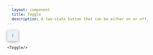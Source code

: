 ```yaml
---
  layout: component
  title: Toggle
  description: A two-state button that can be either on or off.
---
```


<script>
    import Toggle from '$lib/components/Toggle';
</script>

<style global>
.toggle {
    background-color: #eceff4;
    color: #5e81ac;
    height: 35px;
    width: 35px;
    border-radius: 4px;
    display: flex;
    font-size: 15px;
    line-height: 1;
    align-items: center;
    justify-content: center;
    box-shadow: 0 2px 10px #2e344077;
}
.toggle:hover {
    background-color: #5e81ac;
    color: #eceff4;
}
.toggle[aria-pressed='true'],
.toggle[aria-checked='true'] {
    background-color: #5e81ac;
    color: #eceff4;
}
.toggle:focus {
    box-shadow: 0 0 0 2px #2e344077;
}
</style>

<!--code start-->
<Toggle class="toggle" slot="component">I</Toggle>
<!--code end-->

```svelte
<Toggle/>
```
